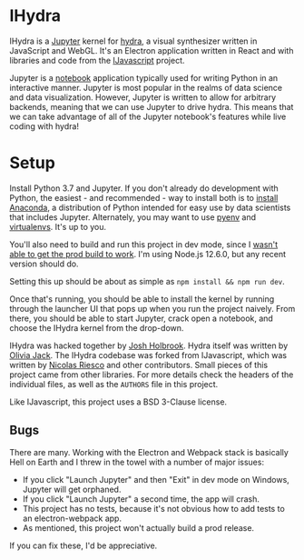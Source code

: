 # IHydra

IHydra is a [Jupyter](https://jupyter.org/) kernel for [hydra](https://hydra-editor.glitch.me), a visual synthesizer written in JavaScript and WebGL. It's an Electron application written in React and with libraries and code from the [IJavascript](https://github.com/n-riesco/ijavascript) project.

Jupyter is a [notebook](https://en.wikipedia.org/wiki/Notebook_interface) application typically used for writing Python in an interactive manner. Jupyter is most popular in the realms of data science 
and data visualization. However, Jupyter is written to allow for arbitrary backends, meaning that we can use Jupyter to drive hydra. This means that we can take advantage of all of the Jupyter notebook's features while live coding with hydra!

# Setup

Install Python 3.7 and Jupyter. If you don't already do development with Python, the easiest - and recommended - way to install both is to [install Anaconda](https://www.anaconda.com/distribution/#download-section), a distribution of Python intended for easy use by data scientists that includes Jupyter. Alternately, you may want to use [pyenv](https://github.com/pyenv/pyenv) and [virtualenvs](https://docs.python-guide.org/dev/virtualenvs/). It's up to you.

You'll also need to build and run this project in dev mode, since I [wasn't able to get the prod build to work](https://github.com/electron-userland/electron-builder/issues/4685). I'm using Node.js 12.6.0, but any recent version should do.

Setting this up should be about as simple as `npm install && npm run dev`.

Once that's running, you should be able to install the kernel by running through the launcher UI that pops up when you run the project naively. From there, you should be able to start Jupyter, crack open a notebook, and choose the IHydra kernel from the drop-down.

IHydra was hacked together by [Josh Holbrook](https://twitter.com/jfhbrook). Hydra itself was written by [Olivia Jack](https://twitter.com/_ojack_). The IHydra codebase was forked from IJavascript, which was written by [Nicolas Riesco](https://github.com/n-riesco) and other contributors. Small pieces of this project came from other libraries. For more details check the headers of the individual files, as well as the `AUTHORS` file in this project.

Like IJavascript, this project uses a BSD 3-Clause license.

## Bugs

There are many. Working with the Electron and Webpack stack is basically Hell on Earth and I threw in the towel with a number of major issues:

* If you click "Launch Jupyter" and then "Exit" in dev mode on Windows, Jupyter will get orphaned.
* If you click "Launch Jupyter" a second time, the app will crash.
* This project has no tests, because it's not obvious how to add tests to an electron-webpack app.
* As mentioned, this project won't actually build a prod release.

If you can fix these, I'd be appreciative.